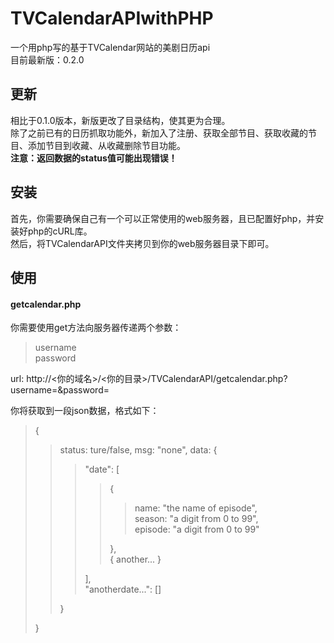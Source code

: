 # TVCalendarAPIwithPHP
一个用php写的基于TVCalendar网站的美剧日历api  
目前最新版：0.2.0

## 更新

相比于0.1.0版本，新版更改了目录结构，使其更为合理。  
除了之前已有的日历抓取功能外，新加入了注册、获取全部节目、获取收藏的节目、添加节目到收藏、从收藏删除节目功能。  
**注意：返回数据的status值可能出现错误！**

## 安装

首先，你需要确保自己有一个可以正常使用的web服务器，且已配置好php，并安装好php的cURL库。  
然后，将TVCalendarAPI文件夹拷贝到你的web服务器目录下即可。

## 使用

#### getcalendar.php

你需要使用get方法向服务器传递两个参数：

> username  
> password

url: http://<你的域名>/<你的目录>/TVCalendarAPI/getcalendar.php?username=&password=

你将获取到一段json数据，格式如下：

> {
> > status: ture/false,
> > msg: "none",
> > data: {
> > > "date": [
> > > > {
> > > > > name: "the name of episode",  
> > > > > season: "a digit from 0 to 99",  
> > > > > episode: "a digit from 0 to 99"
> > > > 
> > > > },  
> > > > { another... }
> > > 
> > > ],  
> > > "anotherdate...": []
> > 
> > }
> 
> }  


